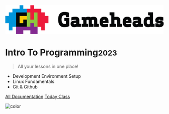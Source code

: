 ![logo](./assets/images/gh-logo-700.png)

# Intro To Programming<small>2023</small>

> All your lessons in one place!

- Development Environment Setup
- Linux Fundamentals
- Git & Github

[All Documentation](./_home.md)
[Today Class]()

<!-- background image -->

<!-- ![](_media/bg.png) -->

<!-- background color -->

![color](#f0f0f0)